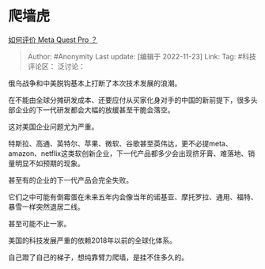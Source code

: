 # 爬墙虎
[如何评价 Meta Quest Pro ？](https://www.zhihu.com/question/558783432/answer/2770195718)

> Author: #Anonymity
> Last update: [编辑于 2022-11-23]
> Link:
> Tag: #科技
> 评论区：
> 泛讨论：

俄乌战争和中美脱钩基本上打断了本次技术发展的浪潮。

在不能由全球分摊研发成本、还要应付从买家化身对手的中国的新前提下，很多头部企业的下一代研发都会大幅的放缓甚至干脆会落空。

这对美国企业问题尤为严重。

特斯拉、高通、英特尔、苹果、微软、谷歌甚至英伟达，更不必提meta、amazon、netflix这类软创新企业，下一代产品都多少会出现挤牙膏、难落地、销量明显不如预期的现象。

甚至有的企业的下一代产品会完全失败。

它们之中可能有倒霉蛋在未来五年内会像当年的诺基亚、摩托罗拉、通用、福特、暴雪一样突然退居二线。

甚至可能不止一家。

美国的科技发展严重的依赖2018年以前的全球化体系。

自己蹬了自己的梯子，想纯靠臂力爬墙，是挂不住多久的。
